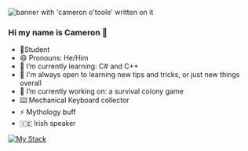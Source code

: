 ![banner with 'cameron o'toole' written on it](./CAMERON%20O’TOOLE.jpg)


### Hi my name is Cameron 👋

- 📝Student
- 😄 Pronouns: He/Him 
- 🌱 I’m currently learning: C# and C++
- 🤔 I'm always open to learning new tips and tricks, or just new things overall
- 🔭 I’m currently working on: a survival colony game
- ⌨️ Mechanical Keyboard collector
- ⚡ Mythology buff
- :ireland: Irish speaker

[![My Stack](https://skillicons.dev/icons?i=babel,blender,bootstrap,cs,css,dotnet,express,git,github,gitlab,html,js,jest,jquery,md,materialui,mongodb,nodejs,npm,postgres,postman,py,react,redux,ruby,sqlite,sequelize,tailwind,ts,unity,vercel,vscode&perline=4)](https://skillicons.dev)

